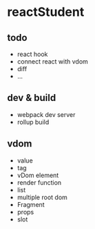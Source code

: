 # reactStudent

## todo

- react hook
- connect react with vdom
- diff
- ...

## dev & build

- webpack dev server
- rollup build

## vdom

- value
- tag
- vDom element
- render function
- list
- multiple root dom
- Fragment
- props
- slot
